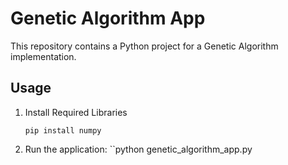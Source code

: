 # Genetic Algorithm App
This repository contains a Python project for a Genetic Algorithm implementation.

## Usage
1. Install Required Libraries

    ```pip install numpy```
2. Run the application:
    ``python genetic_algorithm_app.py
